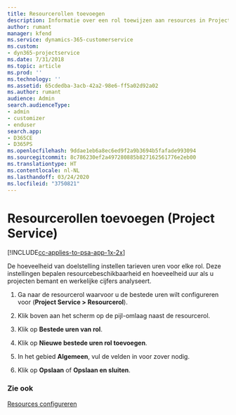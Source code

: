 ```yaml
---
title: Resourcerollen toevoegen
description: Informatie over een rol toewijzen aan resources in Project Service
author: rumant
manager: kfend
ms.service: dynamics-365-customerservice
ms.custom:
- dyn365-projectservice
ms.date: 7/31/2018
ms.topic: article
ms.prod: ''
ms.technology: ''
ms.assetid: 65cdedba-3acb-42a2-98e6-ff5a02d92a02
ms.author: rumant
audience: Admin
search.audienceType:
- admin
- customizer
- enduser
search.app:
- D365CE
- D365PS
ms.openlocfilehash: 9ddae1eb6a8ec6ed9f2a9b3694b5fafade993094
ms.sourcegitcommit: 8c786230ef2a497280885b827162561776e2eb00
ms.translationtype: HT
ms.contentlocale: nl-NL
ms.lasthandoff: 03/24/2020
ms.locfileid: "3750821"
---
```

# <a name="add-resource-roles-project-service"></a>Resourcerollen toevoegen (Project Service)

[!INCLUDE[cc-applies-to-psa-app-1x-2x](../includes/cc-applies-to-psa-app-1x-2x.md)]

De hoeveelheid van doelstelling instellen tarieven uren voor elke rol. Deze instellingen bepalen resourcebeschikbaarheid en hoeveelheid uur als u projecten bemant en werkelijke cijfers analyseert.  
  
1.  Ga naar de resourcerol waarvoor u de bestede uren wilt configureren voor (**Project Service > Resourcerol**).  
  
2.  Klik boven aan het scherm op de pijl-omlaag naast de resourcerol.  
  
3.  Klik op **Bestede uren van rol**.  
  
4.  Klik op **Nieuwe bestede uren rol toevoegen**.  
  
5.  In het gebied **Algemeen**, vul de velden in voor zover nodig.  
  
6.  Klik op **Opslaan** of **Opslaan en sluiten**.  
  
### <a name="see-also"></a>Zie ook  
 [Resources configureren](../project-service/set-up-resources.md)
